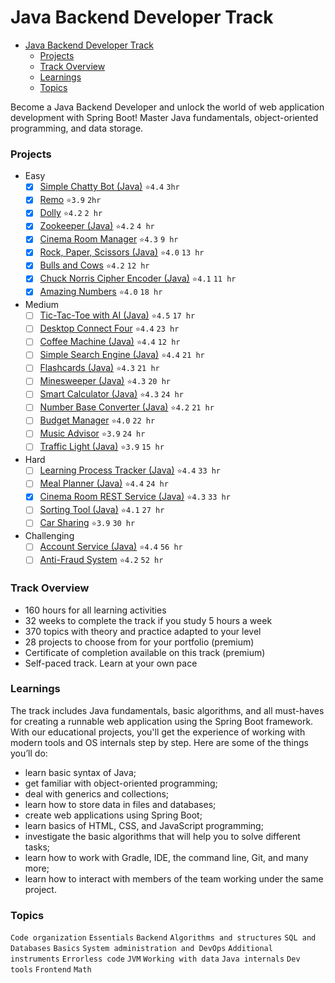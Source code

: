 # Java Backend Developer Track
- [Java Backend Developer Track](#java-backend-developer-track)
    - [Projects](#projects)
    - [Track Overview](#track-overview)
    - [Learnings](#learnings)
    - [Topics](#topics)

Become a Java Backend Developer and unlock the world of web application development with Spring Boot! Master Java fundamentals, object-oriented programming, and data storage.

<!-- move each project to its own repository -->

### Projects
- Easy
  - [x] [Simple Chatty Bot (Java)](./ChattyBot/ChattyBot/README.md) `⭐4.4` `3hr`
  - [x] [Remo](./Remo/README.md) `⭐3.9` `2hr`
  - [x] [Dolly](./Dolly/README.md) `⭐4.2` `2 hr`
  - [x] [Zookeeper (Java)](./Zookeeper/README.md) `⭐4.2` `4 hr`
  - [x] [Cinema Room Manager](./CinemaRoomManager/README.md) `⭐4.3` `9 hr`
  - [x] [Rock, Paper, Scissors (Java)](./RockPaperScissors/README.md) `⭐4.0` `13 hr`
  - [x] [Bulls and Cows](./BullsAndCows/README.md) `⭐4.2` `12 hr`
  - [x] [Chuck Norris Cipher Encoder (Java)](./ChuckNorrisCipherEncoder/README.md) `⭐4.1` `11 hr`
  - [x] [Amazing Numbers](./AmazingNumbers/README.md) `⭐4.0` `18 hr`
- Medium
  - [ ] [Tic-Tac-Toe with AI (Java)](./README.md) `⭐4.5` `17 hr`
  - [ ] [Desktop Connect Four](./README.md) `⭐4.4` `23 hr`
  - [ ] [Coffee Machine (Java)](./README.md) `⭐4.4` `12 hr`
  - [ ] [Simple Search Engine (Java)](./README.md) `⭐4.4` `21 hr`
  - [ ] [Flashcards (Java)](./README.md) `⭐4.3` `21 hr`
  - [ ] [Minesweeper (Java)](./README.md) `⭐4.3` `20 hr`
  - [ ] [Smart Calculator (Java)](./README.md) `⭐4.3` `24 hr`
  - [ ] [Number Base Converter (Java)](./README.md) `⭐4.2` `21 hr`
  - [ ] [Budget Manager](./README.md) `⭐4.0` `22 hr`
  - [ ] [Music Advisor](./README.md) `⭐3.9` `24 hr`
  - [ ] [Traffic Light (Java)](./README.md) `⭐3.9` `15 hr`
- Hard
  - [ ] [Learning Process Tracker (Java)](./README.md) `⭐4.4` `33 hr`
  - [ ] [Meal Planner (Java)](./README.md) `⭐4.4` `24 hr`
  - [x] [Cinema Room REST Service (Java)](./CinemaRoomREST/README.md) `⭐4.3` `33 hr`
  - [ ] [Sorting Tool (Java)](./README.md) `⭐4.1` `27 hr`
  - [ ] [Car Sharing](./README.md) `⭐3.9` `30 hr`
- Challenging
  - [ ] [Account Service (Java)](./README.md) `⭐4.4` `56 hr`
  - [ ] [Anti-Fraud System](./README.md) `⭐4.2` `52 hr`

### Track Overview
- 160 hours for all learning activities
- 32 weeks to complete the track if you study 5 hours a week
- 370 topics with theory and practice adapted to your level
- 28 projects to choose from for your portfolio (premium)
- Certificate of completion available on this track (premium)
- Self-paced track. Learn at your own pace

### Learnings
The track includes Java fundamentals, basic algorithms, and all must-haves for creating a runnable web application using the Spring Boot framework. With our educational projects, you'll get the experience of working with modern tools and OS internals step by step. Here are some of the things you’ll do:
- learn basic syntax of Java;
- get familiar with object-oriented programming;
- deal with generics and collections;
- learn how to store data in files and databases;
- create web applications using Spring Boot;
- learn basics of HTML, CSS, and JavaScript programming;
- investigate the basic algorithms that will help you to solve different tasks;
- learn how to work with Gradle, IDE, the command line, Git, and many more;
- learn how to interact with members of the team working under the same project.

### Topics
`Code organization` `Essentials` `Backend` `Algorithms and structures` `SQL and Databases` `Basics` `System administration and DevOps` `Additional instruments` `Errorless code` `JVM` `Working with data` `Java internals` `Dev tools` `Frontend` `Math`

<!-- <details>
<summary>Track Overview</summary>
</details> -->